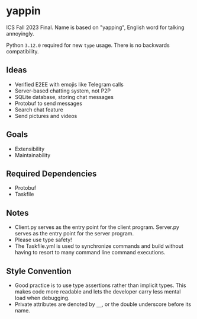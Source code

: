 # yappin

ICS Fall 2023 Final. Name is based on "yapping", English word for talking annoyingly.

Python ```3.12.0``` required for new ```type``` usage. There is no backwards compatibility.

## Ideas

- Verified E2EE with emojis like Telegram calls
- Server-based chatting system, not P2P
- SQLite database, storing chat messages
- Protobuf to send messages
- Search chat feature
- Send pictures and videos

## Goals

- Extensibility
- Maintainability

## Required Dependencies

- Protobuf
- Taskfile

## Notes

- Client.py serves as the entry point for the client program. Server.py serves as the entry point for the server program.
- Please use type safety!
- The Taskfile.yml is used to synchronize commands and build without having to resort to many command line command executions.

## Style Convention

- Good practice is to use type assertions rather than implicit types. This makes code more readable and lets the developer carry less mental load when debugging.
- Private attributes are denoted by ```__```, or the double underscore before its name.
